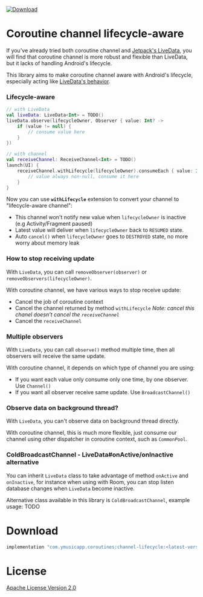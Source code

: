 [![Download](https://api.bintray.com/packages/khang-nt/maven/channel-lifecycle/images/download.svg)](https://bintray.com/khang-nt/maven/channel-lifecycle/_latestVersion)
# Coroutine channel lifecycle-aware
If you've already tried both coroutine channel and [Jetpack's LiveData](https://developer.android.com/jetpack/), you
will find that coroutine channel is more robust and flexible than LiveData, but it lacks of handling
Android's lifecycle.

This library aims to make coroutine channel aware with Android's lifecycle, especially acting like
[LiveData's behavior](https://developer.android.com/topic/libraries/architecture/livedata).

### Lifecycle-aware
```kotlin
// with LiveData
val liveData: LiveData<Int> = TODO()
liveData.observe(lifecycleOwner, Observer { value: Int? ->
    if (value != null) {
        // consume value here
    }
})

// with channel
val receiveChannel: ReceiveChannel<Int> = TODO()
launch(UI) {
    receiveChannel.withLifecycle(lifecycleOwner).consumeEach { value: Int ->
        // value always non-null, consume it here
    }
}
```

Now you can use **`withLifecycle`** extension to convert your channel to "lifecycle-aware channel":
  * This channel won't notify new value when `lifecycleOwner` is inactive (e.g Activity/Fragment paused)
  * Latest value will deliver when `lifecycleOwner` back to `RESUMED` state.
  * Auto `cancel()` when `lifecycleOwner` goes to `DESTROYED` state, no more worry about memory leak

### How to stop receiving update

With `LiveData`, you can call `removeObserver(observer)` or `removeObservers(lifecycleOwner)`.

With coroutine channel, we have various ways to stop receive update:
  * Cancel the job of coroutine context
  * Cancel the channel returned by method `withLifecycle`
    _Note: cancel this chanel doesn't cancel the `receiveChannel`_
  * Cancel the `receiveChannel`

### Multiple observers

With `LiveData`, you can call `observe()` method multiple time, then all observers will receive the same update.

With coroutine channel, it depends on which type of channel you are using:
  * If you want each value only consume only one time, by one observer. Use `Channel()`
  * If you want all observer receive same update. Use `BroadcastChannel()`

### Observe data on background thread?

With `LiveData`, you can't observe data on background thread directly.

With coroutine channel, this is much more flexible, just consume our channel using other dispatcher in coroutine context, such as `CommonPool`.

### ColdBroadcastChannel - LiveData#onActive/onInactive alternative

You can inherit `LiveData` class to take advantage of method `onActive` and `onInactive`, for instance when using with Room,
you can stop listen database changes when `LiveData` become inactive.

Alternative class available in this library is `ColdBroadcastChannel`, example usage: TODO


# Download
```groovy
implementation "com.ymusicapp.coroutines:channel-lifecycle:<latest-version>"
```

# License
[Apache License Version 2.0](LICENSE)